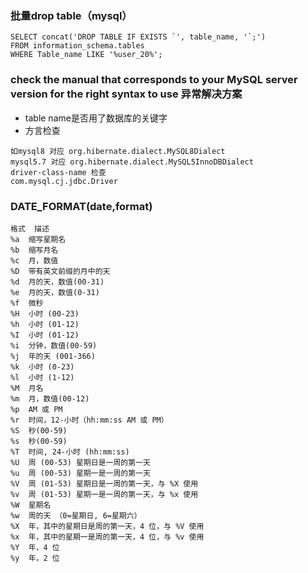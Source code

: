 ### 批量drop table（mysql）
~~~
SELECT concat('DROP TABLE IF EXISTS `', table_name, '`;')
FROM information_schema.tables
WHERE Table_name LIKE '%user_20%';
~~~
### check the manual that corresponds to your MySQL server version for the right syntax to use  异常解决方案
- table name是否用了数据库的关键字
- 方言检查
~~~
如mysql8 对应 org.hibernate.dialect.MySQL8Dialect
mysql5.7 对应 org.hibernate.dialect.MySQL5InnoDBDialect
driver-class-name 检查
com.mysql.cj.jdbc.Driver
~~~
### DATE_FORMAT(date,format)
~~~
格式	描述
%a	缩写星期名
%b	缩写月名
%c	月，数值
%D	带有英文前缀的月中的天
%d	月的天，数值(00-31)
%e	月的天，数值(0-31)
%f	微秒
%H	小时 (00-23)
%h	小时 (01-12)
%I	小时 (01-12)
%i	分钟，数值(00-59)
%j	年的天 (001-366)
%k	小时 (0-23)
%l	小时 (1-12)
%M	月名
%m	月，数值(00-12)
%p	AM 或 PM
%r	时间，12-小时（hh:mm:ss AM 或 PM）
%S	秒(00-59)
%s	秒(00-59)
%T	时间, 24-小时 (hh:mm:ss)
%U	周 (00-53) 星期日是一周的第一天
%u	周 (00-53) 星期一是一周的第一天
%V	周 (01-53) 星期日是一周的第一天，与 %X 使用
%v	周 (01-53) 星期一是一周的第一天，与 %x 使用
%W	星期名
%w	周的天 （0=星期日, 6=星期六）
%X	年，其中的星期日是周的第一天，4 位，与 %V 使用
%x	年，其中的星期一是周的第一天，4 位，与 %v 使用
%Y	年，4 位
%y	年，2 位
~~~
